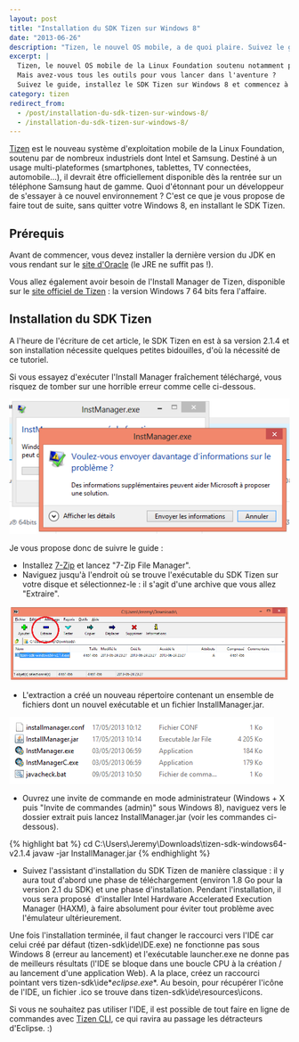 ```yaml
---
layout: post
title: "Installation du SDK Tizen sur Windows 8"
date: "2013-06-26"
description: "Tizen, le nouvel OS mobile, a de quoi plaire. Suivez le guide, installez le SDK Tizen sur Windows 8 et commencez à coder dès maintenant !"
excerpt: |
  Tizen, le nouvel OS mobile de la Linux Foundation soutenu notamment par Samsung et Intel, a de quoi plaire.
  Mais avez-vous tous les outils pour vous lancer dans l'aventure ?
  Suivez le guide, installez le SDK Tizen sur Windows 8 et commencez à coder le plus rapidement possible !
category: tizen
redirect_from:
  - /post/installation-du-sdk-tizen-sur-windows-8/
  - /installation-du-sdk-tizen-sur-windows-8/
---
```


[Tizen](https://www.tizen.org/ "Site officiel de Tizen") est le nouveau système d'exploitation mobile de la Linux Foundation, soutenu par de nombreux industriels dont Intel et Samsung. Destiné à un usage multi-plateformes (smartphones, tablettes, TV connectées, automobile...), il devrait être officiellement disponible dès la rentrée sur un téléphone Samsung haut de gamme. Quoi d'étonnant pour un développeur de s'essayer à ce nouvel environnement ? C'est ce que je vous propose de faire tout de suite, sans quitter votre Windows 8, en installant le SDK Tizen.

## Prérequis

Avant de commencer, vous devez installer la dernière version du JDK en vous rendant sur le [site d'Oracle](http://www.oracle.com/technetwork/java/javase/downloads/index.html "Téléchargement du JDK") (le JRE ne suffit pas !).

Vous allez également avoir besoin de l'Install Manager de Tizen, disponible sur le [site officiel de Tizen](https://developer.tizen.org/downloads/tizen-sdk "Téléchargement du SDK Tizen") : la version Windows 7 64 bits fera l'affaire.

## Installation du SDK Tizen

A l'heure de l'écriture de cet article, le SDK Tizen en est à sa version 2.1.4 et son installation nécessite quelques petites bidouilles, d'où la nécessité de ce tutoriel.

Si vous essayez d'exécuter l'Install Manager fraîchement téléchargé, vous risquez de tomber sur une horrible erreur comme celle ci-dessous.

![Message d'erreur au lancement de l'Install Manager du SDK Tizen](/img/uploads/01_Message_Erreur_Install_Manager_Tizen.png)

Je vous propose donc de suivre le guide :

* Installez [7-Zip](http://www.7-zip.org/ "Site officiel de 7-Zip") et lancez "7-Zip File Manager".
* Naviguez jusqu'à l'endroit où se trouve l'exécutable du SDK Tizen sur votre disque et sélectionnez-le : il s'agit d'une archive que vous allez "Extraire".

![Extraction du SDK Tizen](/img/uploads/02_Extraire_Install_Manager_Tizen.png)

* L'extraction a créé un nouveau répertoire contenant un ensemble de fichiers dont un nouvel exécutable et un fichier InstallManager.jar.

![SDK Tizen extrait](/img/uploads/03_Install_Manager_Extrait.png)

* Ouvrez une invite de commande en mode administrateur (Windows + X puis "Invite de commandes (admin)" sous Windows 8), naviguez vers le dossier extrait puis lancez InstallManager.jar (voir les commandes ci-dessous).

{% highlight bat %}
cd C:\Users\Jeremy\Downloads\tizen-sdk-windows64-v2.1.4
javaw -jar InstallManager.jar
{% endhighlight %}

* Suivez l'assistant d'installation du SDK Tizen de manière classique : il y aura tout d'abord une phase de téléchargement (environ 1.8 Go pour la version 2.1 du SDK) et une phase d'installation. Pendant l'installation, il vous sera proposé  d'installer Intel Hardware Accelerated Execution Manager (HAXM), à faire absolument pour éviter tout problème avec l'émulateur ultérieurement.

Une fois l'installation terminée, il faut changer le raccourci vers l'IDE car celui créé par défaut (tizen-sdk\ide\IDE.exe) ne fonctionne pas sous Windows 8 (erreur au lancement) et l'exécutable launcher.exe ne donne pas de meilleurs résultats (l'IDE se bloque dans une boucle CPU à la création / au lancement d'une application Web). A la place, créez un raccourci pointant vers tizen-sdk\ide\**eclipse.exe**. Au besoin, pour récupérer l'icône de l'IDE, un fichier .ico se trouve dans tizen-sdk\ide\resources\icons.

Si vous ne souhaitez pas utiliser l'IDE, il est possible de tout faire en ligne de commandes avec [Tizen CLI](/post/tizen-cli-application-ligne-commandes "Développement d'applications Tizen en ligne de commandes CLI"), ce qui ravira au passage les détracteurs d'Eclipse. :)
